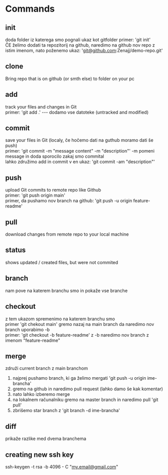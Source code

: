 # Commands

## init

doda folder iz katerega smo pognali ukaz kot gitfolder
primer: 'git init'   
ČE želimo dodati ta repozitorij na github, naredimo na github nov repo z istim imenom, nato poženemo ukaz: 'git@github.com:Zenajj/demo-repo.git'

## clone

Bring repo that is on github (or smth else) to folder on your pc

## add

track your files and changes in Git  
primer: 'git add .' --- dodamo vse datoteke (untracked and modified)

## commit

save your files in Git (localy, če hočemo dati na guthub moramo dati še push)  
primer: 'git commit -m "message content" -m "description"' -m pomeni message in doda sporocilo zakaj smo commital  
lahko združimo add in commit v en ukaz: 'git commit -am "description"'

## push

upload Git commits to remote repo like Github  
primer: 'git push origin main'  
primer, da pushamo nov branch na github: 'git push -u origin feature-readme'

## pull

download changes from remote repo to your local machine

## status

shows updated / created files, but were not commited

## branch

nam pove na katerem branchu smo in pokaže vse branche

## checkout

z tem ukazom spremenimo na katerem branchu smo  
primer 'git chekout main' gremo nazaj na main branch
da naredimo nov branch uporabimo -b    
primer: 'git checkout -b feature-readme' z -b naredimo nov branch z imenom "feature-readme"

## merge

združi current branch z main branchom  
1. najprej pushamo branch, ki ga želimo mergati 'git push -u origin ime-brancha'
2. gremo na github in naredimo pull request (lahko damo še kak komentar)
3. nato lahko izberemo merge
4. na lokalnem računalniku gremo na master branch in naredimo pull 'git pull'
5. zbrišemo star branch z 'git branch -d ime-brancha'

## diff

prikaže razlike med dvema branchema


## creating new ssh key

ssh-keygen -t rsa -b 4096 - C "my.email@gmail.com" 
